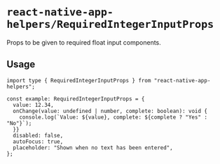 # `react-native-app-helpers/RequiredIntegerInputProps`

Props to be given to required float input components.

## Usage

```tsx
import type { RequiredIntegerInputProps } from "react-native-app-helpers";

const example: RequiredIntegerInputProps = {
  value: 12.34,
  onChange(value: undefined | number, complete: boolean): void {
    console.log(`Value: ${value}, complete: ${complete ? "Yes" : "No"}`);
  }}
  disabled: false,
  autoFocus: true,
  placeholder: "Shown when no text has been entered",
};
```
